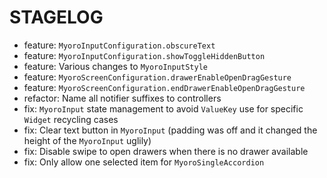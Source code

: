 # STAGELOG

- feature: `MyoroInputConfiguration.obscureText`
- feature: `MyoroInputConfiguration.showToggleHiddenButton`
- feature: Various changes to `MyoroInputStyle`
- feature: `MyoroScreenConfiguration.drawerEnableOpenDragGesture`
- feature: `MyoroScreenConfiguration.endDrawerEnableOpenDragGesture`
- refactor: Name all notifier suffixes to controllers
- fix: `MyoroInput` state management to avoid `ValueKey` use for specific `Widget` recycling cases
- fix: Clear text button in `MyoroInput` (padding was off and it changed the height of the `MyoroInput` uglily)
- fix: Disable swipe to open drawers when there is no drawer available
- fix: Only allow one selected item for `MyoroSingleAccordion`
